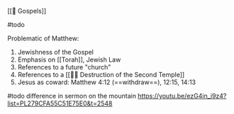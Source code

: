 [[📜 Gospels]]

#todo

Problematic of Matthew:
1. Jewishness of the Gospel
2.  Emphasis on [[Torah]], Jewish Law
3. References to a future "church"
4. References to a [[🕍🔥 Destruction of the Second Temple]]
5. Jesus as coward: Matthew 4:12 (==withdraw==), 12:15, 14:13

#todo difference in sermon on the mountain 
https://youtu.be/ezG4in_i9z4?list=PL279CFA55C51E75E0&t=2548